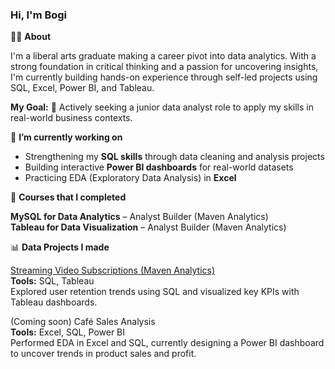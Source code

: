 ### Hi, I'm Bogi

👩‍🎓 **About**

I'm a liberal arts graduate making a career pivot into data analytics. With a strong foundation in critical thinking and a passion for uncovering insights, I'm currently building hands-on experience through self-led projects using SQL, Excel, Power BI, and Tableau.<br/>

**My Goal:**
🎯 Actively seeking a junior data analyst role to apply my skills in real-world business contexts.

🔭 **I’m currently working on**

- Strengthening my **SQL skills** through data cleaning and analysis projects<br/>
- Building interactive **Power BI dashboards** for real-world datasets<br/>
- Practicing EDA (Exploratory Data Analysis) in **Excel**<br/>

📖 **Courses that I completed**

**MySQL for Data Analytics** – Analyst Builder (Maven Analytics)<br/>
**Tableau for Data Visualization** – Analyst Builder (Maven Analytics)<br/>

📊 **Data Projects I made**

[Streaming Video Subscriptions (Maven Analytics)](https://github.com/bogitoth5/PortfolioProjects/tree/main/MavenFlix_Analysis)<br/>
**Tools:** SQL, Tableau<br/>
Explored user retention trends using SQL and visualized key KPIs with Tableau dashboards.

(Coming soon) Café Sales Analysis<br/>
**Tools:** Excel, SQL, Power BI<br/>
Performed EDA in Excel and SQL, currently designing a Power BI dashboard to uncover trends in product sales and profit.



<!--
**bogitoth5/bogitoth5** is a ✨ _special_ ✨ repository because its `README.md` (this file) appears on your GitHub profile.

Here are some ideas to get you started:

- 🔭 I’m currently working on ...
- 🌱 I’m currently learning ...
- 👯 I’m looking to collaborate on ...
- 🤔 I’m looking for help with ...
- 💬 Ask me about ...
- 📫 How to reach me: ...
- 😄 Pronouns: ...
- ⚡ Fun fact: ...
-->
